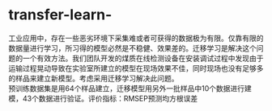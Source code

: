 # transfer-learn-
工业应用中，存在一些恶劣环境下采集难或者可获得的数据极为有限。仅靠有限的数据量进行学习，所习得的模型必然是不稳健、效果差的。迁移学习是解决这个问题的一个有效方法。我们团队开发的煤质在线检测设备在安装调试过程中发现由于运输过程晃动导致在实验室所建立的模型在现场效果不佳，同时现场也没有足够多的样品来建立新模型。考虑采用迁移学习解决此问题。<br>
预训练数据集是用64个样品建立，迁移模型用另外一批样品中10个数据进行建模，43个数据进行验证。评价指标：RMSEP预测均方根误差
